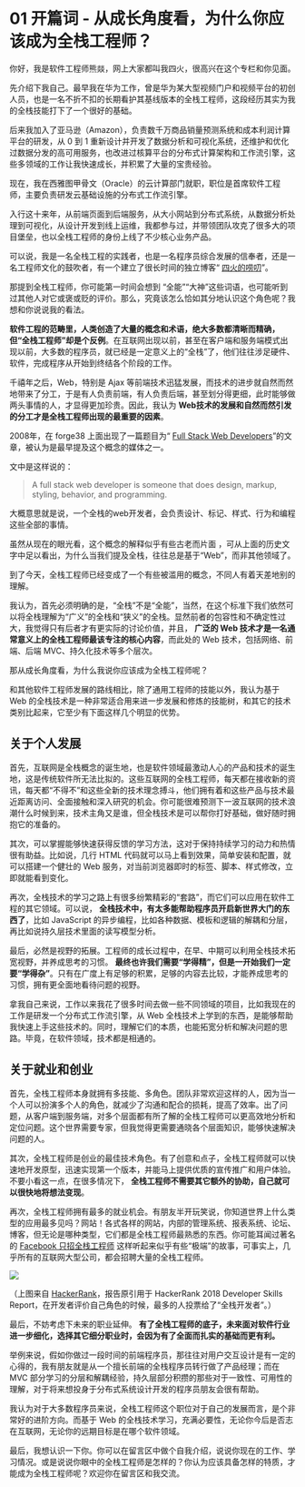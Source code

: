 
# 01 开篇词 - 从成长角度看，为什么你应该成为全栈工程师？

你好，我是软件工程师熊燚，网上大家都叫我四火，很高兴在这个专栏和你见面。

先介绍下我自己。最早我在华为工作，曾是华为某大型视频门户和视频平台的初创人员，也是一名不折不扣的长期看护其基线版本的全栈工程师，这段经历其实为我的全栈技能打下了一个很好的基础。

后来我加入了亚马逊（Amazon），负责数千万商品销量预测系统和成本利润计算平台的研发，从 0 到 1 重新设计并开发了数据分析和可视化系统，还维护和优化过数据分发的高可用服务，也改进过核算平台的分布式计算架构和工作流引擎，这些多领域的工作让我快速成长，并积累了大量的宝贵经验。

现在，我在西雅图甲骨文（Oracle）的云计算部门就职，职位是首席软件工程师，主要负责研发云基础设施的分布式工作流引擎。

入行这十来年，从前端页面到后端服务，从大小网站到分布式系统，从数据分析处理到可视化，从设计开发到线上运维，我都参与过，并带领团队攻克了很多大的项目堡垒，也以全栈工程师的身份上线了不少核心业务产品。

可以说，我是一名全栈工程的实践者，也是一名程序员综合发展的信奉者，还是一名工程师文化的鼓吹者，有一个建立了很长时间的独立博客“ [四火的唠叨](https://www.raychase.net/)”。

那提到全栈工程师，你可能第一时间会想到 “全能”“大神”这些词语，也可能听到过其他人对它或褒或贬的评价。那么，究竟该怎么恰如其分地认识这个角色呢？我想和你说说我的看法。

**软件工程的范畴里，人类创造了大量的概念和术语，绝大多数都清晰而精确，但“全栈工程师”却是个反例**。在互联网出现以前，甚至在客户端和服务端模式出现以前，大多数的程序员，就已经是一定意义上的“全栈”了，他们往往涉足硬件、软件，完成程序从开始到终结各个阶段的工作。

千禧年之后，Web，特别是 Ajax 等前端技术迅猛发展，而技术的进步就自然而然地带来了分工，于是有人负责前端，有人负责后端，甚至划分得更细，此时能够做两头事情的人，才显得更加珍贵。因此，我认为 **Web技术的发展和自然而然引发的分工才是全栈工程师出现的最重要的因素**。

2008年，在 forge38 上面出现了一篇题目为“ [Full Stack Web Developers](http://web.archive.org/web/20101204221657/http://forge38.com/blog/2008/06/full-stack-web-developers/)”的文章，被认为是最早提及这个概念的媒体之一。

文中是这样说的：

> A full stack web developer is someone that does design, markup, styling, behavior, and programming.

大概意思就是说，一个全栈的web开发者，会负责设计、标记、样式、行为和编程这些全部的事情。

虽然从现在的眼光看，这个概念的解释似乎有些古老而片面 ，可从上面的历史文字中足以看出，为什么当我们提及全栈，往往总是基于“Web”，而非其他领域了。

到了今天，全栈工程师已经变成了一个有些被滥用的概念，不同人有着天差地别的理解。

我认为，首先必须明确的是，“全栈”不是“全能”，当然，在这个标准下我们依然可以将全栈理解为“广义”的全栈和“狭义”的全栈。显然前者的包容性和不确定性过大，我觉得只有后者才有更实际的讨论价值，并且， **广泛的 Web 技术才是一名通常意义上的全栈工程师最该专注的核心内容**，而此处的 Web 技术，包括网络、前端、后端 MVC、持久化技术等多个层次。

那从成长角度看，为什么我说你应该成为全栈工程师呢？

和其他软件工程师发展的路线相比，除了通用工程师的技能以外，我认为基于 Web 的全栈技术是一种非常适合用来进一步发展和修炼的技能树，和其它的技术类别比起来，它至少有下面这样几个明显的优势。

## 关于个人发展

首先，互联网是全栈概念的诞生地，也是软件领域最激动人心的产品和技术的诞生地，这是传统软件所无法比拟的。这些互联网的全栈工程师，每天都在接收新的资讯，每天都“不得不”和这些全新的技术理念搏斗，他们拥有着和这些产品与技术最近距离访问、全面接触和深入研究的机会。你可能很难预测下一波互联网的技术浪潮什么时候到来，技术主角又是谁，但全栈技术是可以帮你打好基础，做好随时拥抱它的准备的。

其次，可以掌握能够快速获得反馈的学习方法，这对于保持持续学习的动力和热情很有助益。比如说，几行 HTML 代码就可以马上看到效果，简单安装和配置，就可以搭建一个健壮的 Web 服务，对当前浏览器即时的标签、脚本、样式修改，立即就能看到变化。

再次，全栈技术的学习之路上有很多纷繁精彩的“套路”，而它们可以应用在软件工程的其它领域。可以说， **全栈技术中，有太多能帮助程序员开启新世界大门的东西了**，比如 JavaScript 的异步编程，比如各种数据、模板和逻辑的解耦和分层，再比如说持久层技术里面的读写模型分析。

最后，必然是视野的拓展。工程师的成长过程中，在早、中期可以利用全栈技术拓宽视野，并养成思考的习惯。 **最终也许我们需要“学得精”，但是一开始我们一定要“学得杂”**。只有在广度上有足够的积累，足够的内容去比较，才能养成思考的习惯，拥有更全面地看待问题的视野。

拿我自己来说，工作以来我花了很多时间去做一些不同领域的项目，比如我现在的工作是研发一个分布式工作流引擎，从 Web 全栈技术上学到的东西，是能够帮助我快速上手这些技术的。同时，理解它们的本质，也能拓宽分析和解决问题的思路。毕竟，在软件领域，技术都是相通的。

## 关于就业和创业

首先，全栈工程师本身就拥有多技能、多角色。团队非常欢迎这样的人，因为当一个人可以扮演多个人的角色，就减少了沟通和配合的损耗，提高了效率。出了问题，从客户端到服务端，对多个层面都有所了解的全栈工程师可以更高效地分析和定位问题。这个世界需要专家，但我觉得更需要通晓各个层面知识，能够快速解决问题的人。

其次，全栈工程师是创业的最佳技术角色。有了创意和点子，全栈工程师就可以快速地开发原型，迅速实现第一个版本，并能马上提供优质的宣传推广和用户体验。不要小看这一点，在很多情况下， **全栈工程师不需要其它额外的协助，自己就可以很快地将想法变现**。

再次，全栈工程师拥有最多的就业机会。有朋友半开玩笑说，你知道世界上什么类型的应用最多见吗？网站！各式各样的网站，内部的管理系统、报表系统、论坛、博客，但无论是哪种类型，它们都是全栈工程师最熟悉的东西。你可能耳闻过著名的 [Facebook 只招全栈工程师](https://www.laurencegellert.com/2012/08/what-is-a-full-stack-developer/) 这样听起来似乎有些“极端”的故事，可事实上，几乎所有的互联网大型公司，都会招聘大量的全栈工程师。

![](/front-end/全栈工程师修炼指南/f90b92c41ca6ecedc5d8af2224aa9f9e.jpeg)

（上图来自 [HackerRank](https://blog.hackerrank.com/full-stack-developer/)，报告原引用于 HackerRank 2018 Developer Skills Report，在开发者评价自己角色的时候，最多的人投票给了“全栈开发者”。）

最后，不妨考虑下未来的职业延伸。 **有了全栈工程师的底子，未来面对软件行业进一步细化，选择其它细分职业时，会因为有了全面而扎实的基础而更有利。**

举例来说，假如你做过一段时间的前端程序员，那往往对用户交互设计是有一定的心得的，我有朋友就是从一个擅长前端的全栈程序员转行做了产品经理；而在 MVC 部分学习的分层和解耦经验，持久层部分积攒的那些对于一致性、可用性的理解，对于将来想投身于分布式系统设计开发的程序员朋友会很有帮助。

我认为对于大多数程序员来说，全栈工程师这个职位对于自己的发展而言，是个非常好的进阶方向。而基于 Web 的全栈技术学习，充满必要性，无论你今后是否志在互联网，无论你的远期目标是在哪个软件领域。

最后，我想认识一下你。你可以在留言区中做个自我介绍，说说你现在的工作、学习情况。或是说说你眼中的全栈工程师是怎样的？你认为应该具备怎样的特质，才能成为全栈工程师呢？欢迎你在留言区和我交流。
